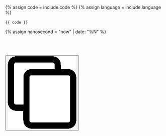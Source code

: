 {% assign code = include.code %}
{% assign language = include.language %}

``` {{ language }}
{{ code }}
```
{% assign nanosecond = "now" | date: "%N" %}
<textarea id="code{{ nanosecond }}" style="visibility:hidden">{{ code }}</textarea>
<button id="btn" onclick="copyCode( 'code{{ nanosecond }}' )" stypele="position:absolute;top:4px;right:4px;"
data-clipboard-target="#code{{ nanosecond }}"><img src="copy-github-style-alpha.png"></button>

<script>
function copyCode( queryId ) {
  var copyText = document.getElementById( queryId );
  navigator.clipboard.writeText(copyText.textContent);
  }
</script>

